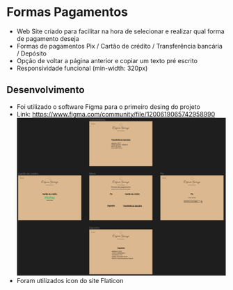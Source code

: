 # Formas Pagamentos

- Web Site criado para facilitar na hora de selecionar e realizar qual forma de pagamento deseja
- Formas de pagamentos Pix / Cartão de crédito / Transferência bancária / Depósito
- Opção de voltar a página anterior e copiar um texto pré escrito
- Responsividade funcional (min-width: 320px)

## Desenvolvimento

- Foi utilizado o software Figma para o primeiro desing do projeto
- Link: https://www.figma.com/community/file/1200619065742958990
![alt text](figma.png)
- Foram utilizados icon do site Flaticon
